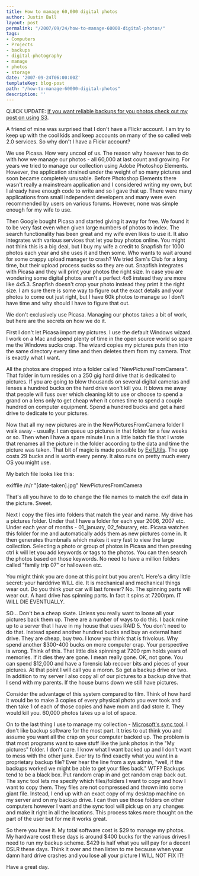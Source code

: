 ```yaml
---
title: How to manage 60,000 digital photos
author: Justin Ball
layout: post
permalink: "/2007/09/24/how-to-manage-60000-digital-photos/"
tags:
- Computers
- Projects
- backups
- digital-photography
- manage
- photos
- storage
date: '2007-09-24T06:00:00Z'
templateKey: blog-post
path: "/how-to-manage-60000-digital-photos"
description: ''
---
```


QUICK UPDATE: [If you want reliable backups for you photos check out my post on using S3][1].

 [1]: /2008/09/30/amazon-s3-jungle-disk-and-the-new-way-to-backup/

A friend of mine was surprised that I don't have a Flickr account. I am try to keep up with the cool kids and keep accounts on many of the so called web 2.0 services. So why don't I have a Flickr account?

We use Picasa. How very uncool of us. The reason why however has to do with how we manage our photos - all 60,000 at last count and growing. For years we tried to manage our collection using Adobe Photoshop Elements. However, the application strained under the weight of so many pictures and soon became completely unusable. Before Photoshop Elements there wasn't really a mainstream application and I considered writing my own, but I already have enough code to write and so I gave that up. There were many applications from small independent developers and many were even recommended by users on various forums. However, none was simple enough for my wife to use.

Then Google bought Picasa and started giving it away for free. We found it to be very fast even when given large numbers of photos to index. The search functionality has been great and my wife even likes to use it. It also integrates with various services that let you buy photos online. You might not think this is a big deal, but I buy my wife a credit to Snapfish for 1000 photos each year and she uses it and then some. Who wants to wait around for some crappy upload manager to crash? We tried Sam's Club for a long time, but their upload process sucks so they are out. Snapfish integrates with Picasa and they will print your photos the right size. In case you are wondering some digital photos aren't a perfect 4x6 instead they are more like 4x5.3. Snapfish doesn't crop your photo instead they print it the right size. I am sure there is some way to figure out the exact details and your photos to come out just right, but I have 60k photos to manage so I don't have time and why should I have to figure that out.

We don't exclusively use Picasa. Managing our photos takes a bit of work, but here are the secrets on how we do it.

First I don't let Picasa import my pictures. I use the default Windows wizard. I work on a Mac and spend plenty of time in the open source world so spare me the Windows sucks crap. The wizard copies my pictures puts then into the same directory every time and then deletes them from my camera. That is exactly what I want.

All the photos are dropped into a folder called "NewPicturesFromCamera". That folder in turn resides on a 250 gig hard drive that is dedicated to pictures. If you are going to blow thousands on several digital cameras and lenses a hundred bucks on the hard drive won't kill you. It blows me away that people will fuss over which cleaning kit to use or choose to spend a grand on a lens only to get cheap when it comes time to spend a couple hundred on computer equipment. Spend a hundred bucks and get a hard drive to dedicate to your pictures.

Now that all my new pictures are in the NewPicturesFromCamera folder I walk away - usually. I can queue up pictures in that folder for a few weeks or so. Then when I have a spare minute I run a little batch file that I wrote that renames all the picture in the folder according to the data and time the picture was taken. That bit of magic is made possible by [ExifUtils][2]. The app costs 29 bucks and is worth every penny. It also runs on pretty much every OS you might use.

 [2]: http://www.hugsan.com/EXIFutils/

My batch file looks like this:

exiffile /n/r "[date-taken].jpg" NewPicturesFromCamera

That's all you have to do to change the file names to match the exif data in the picture. Sweet.

Next I copy the files into folders that match the year and name. My drive has a pictures folder. Under that I have a folder for each year 2006, 2007 etc. Under each year of months - 01\_january, 02\_feburary, etc. Picasa watches this folder for me and automatically adds them as new pictures come in. It then generates thumbnails which makes it very fast to view the large collection. Selecting a photo or group of photos in Picasa and then pressing ctrl k will let you add keywords or tags to the photos. You can then search the photos based on those keywords. No need to have a million folders called "family trip 07" or halloween etc.

You might think you are done at this point but you aren't. Here's a dirty little secret: your harddrive WILL die. It is mechanical and mechanical things wear out. Do you think your car will last forever? No. The spinning parts will wear out. A hard drive has spinning parts. In fact it spins at 7200rpm. IT WILL DIE EVENTUALLY.

SO... Don't be a cheap skate. Unless you really want to loose all your pictures back them up. There are a number of ways to do this. I back mine up to a server that I have in my house that uses RAID 5. You don't need to do that. Instead spend another hundred bucks and buy an external hard drive. They are cheap, buy two. I know you think that is frivolous. Why spend another $300-400 bucks on more computer crap. Your perspective is wrong. Think of this. That little disk spinning at 7200 rpm holds years of memories. If it dies they are gone. I mean really gone. OK, not gone. You can spend $12,000 and have a forensic lab recover bits and pieces of your pictures. At that point I will call you a moron. So get a backup drive or two. In addition to my server I also copy all of our pictures to a backup drive that I send with my parents. If the house burns down we still have pictures.

Consider the advantage of this system compared to film. Think of how hard it would be to make 3 copies of every physical photo you ever took and then take 1 of each of those copies and have mom and dad store it. They would kill you. 60,000 photos takes up a lot of space.

On to the last thing I use to manage my collection - [Microsoft's sync tool][3]. I don't like backup software for the most part. It tries to out think you and assume you want all the crap on your computer backed up. The problem is that most programs want to save stuff like the junk photos in the "My pictures" folder. I don't care. I know what I want backed up and I don't want to mess with the other junk. Ever try to find exactly what you want in a proprietary backup file? Ever hear the line from a sys admin, "well, if the backups worked we might be able to get your files back." WTF? Backups tend to be a black box. Put random crap in and get random crap back out. The sync tool lets me specify which files/folders I want to copy and how I want to copy them. They files are not compressed and thrown into some giant file. Instead, I end up with an exact copy of my desktop machine on my server and on my backup drive. I can then use those folders on other computers however I want and the sync tool will pick up on any changes and make it right in all the locations. This process takes more thought on the part of the user but for me it works great.

 [3]: http://www.microsoft.com/downloads/details.aspx?FamilyId=E0FC1154-C975-4814-9649-CCE41AF06EB7&displaylang=en

So there you have it. My total software cost is $29 to manage my photos. My hardware cost these days is around $400 bucks for the various drives I need to run my backup scheme. $429 is half what you will pay for a decent DSLR these days. Think it over and then listen to me because when your damn hard drive crashes and you lose all your picture I WILL NOT FIX IT!

Have a great day.
